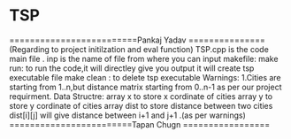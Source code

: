 TSP
===
=========================Pankaj Yadav ===============
(Regarding to project initilzation and eval function)
TSP.cpp is the code main file .
inp is the name of file from where you can input
makefile:
  make run: to run the code,it will directley give you output it will create tsp executable file
  make clean : to delete tsp executable
Warnings:
  1.Cities are starting from 1..n,but distance matrix starting from 0..n-1 as per our project requirment.
Data Structre:
  array x to store x cordinate of cities
  array y to store y cordinate of cities
  array dist to store distance between two cities dist[i][j] will  give distance between i+1 and j+1 .(as per warnings)
========================Tapan Chugn =================
